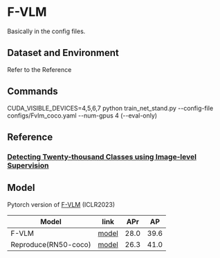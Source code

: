 
# F-VLM
Basically in the config files.

## Dataset and Environment
Refer to the Reference

## Commands
CUDA_VISIBLE_DEVICES=4,5,6,7  python train_net_stand.py --config-file configs/Fvlm_coco.yaml --num-gpus 4 (--eval-only)


## Reference
### [Detecting Twenty-thousand Classes using Image-level Supervision](https://github.com/facebookresearch/Detic)

##  Model
Pytorch version of [F-VLM](http://arxiv.org/abs/2209.15639) (ICLR2023)

| Model | link | APr| AP|
|-------|-------|-------|----|
| F-VLM  |  [model](https://github.com/google-research/google-research/blob/master/fvlm/README.md)  | 28.0|39.6|
| Reproduce(RN50-coco)  |  [model](https://pan.baidu.com/s/16YWBCCkYuhBt148rGp9MkA?pwd=dwi9)  | 26.3|41.0|
